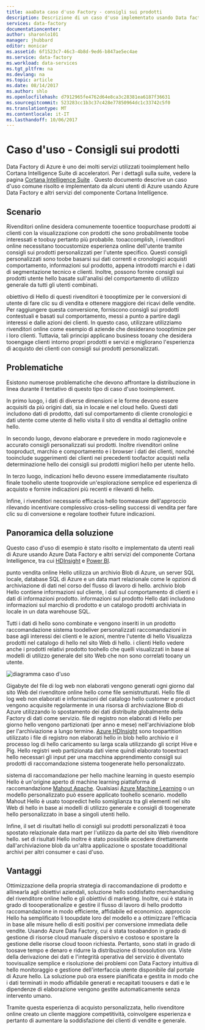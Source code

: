 ```yaml
---
title: aaaData caso d'uso Factory - consigli sui prodotti
description: Descrizione di un caso d'uso implementato usando Data factory di Azure e altri servizi.
services: data-factory
documentationcenter: 
author: sharonlo101
manager: jhubbard
editor: monicar
ms.assetid: 6f1523c7-46c3-4b8d-9ed6-b847ae5ec4ae
ms.service: data-factory
ms.workload: data-services
ms.tgt_pltfrm: na
ms.devlang: na
ms.topic: article
ms.date: 08/14/2017
ms.author: shlo
ms.openlocfilehash: d7912965fe4762d64e8ca3c28381ea6187f36631
ms.sourcegitcommit: 523283cc1b3c37c428e77850964dc1c33742c5f0
ms.translationtype: MT
ms.contentlocale: it-IT
ms.lasthandoff: 10/06/2017
---
```

# <a name="use-case---product-recommendations"></a>Caso d'uso - Consigli sui prodotti
Data Factory di Azure è uno dei molti servizi utilizzati tooimplement hello Cortana Intelligence Suite di acceleratori.  Per i dettagli sulla suite, vedere la pagina [Cortana Intelligence Suite](http://www.microsoft.com/cortanaanalytics) . Questo documento descrive un caso d'uso comune risolto e implementato da alcuni utenti di Azure usando Azure Data Factory e altri servizi del componente Cortana Intelligence.

## <a name="scenario"></a>Scenario
Rivenditori online desidera comunemente tooentice toopurchase prodotti ai clienti con la visualizzazione con prodotti che sono probabilmente toobe interessati e toobuy pertanto più probabile. tooaccomplish, i rivenditori online necessitano toocustomize esperienza online dell'utente tramite consigli sui prodotti personalizzati per l'utente specifico. Questi consigli personalizzati sono toobe basarsi sui dati correnti e cronologici acquisti comportamento, informazioni sul prodotto, appena introdotti marchi e i dati di segmentazione tecnico e clienti.  Inoltre, possono fornire consigli sui prodotti utente hello basate sull'analisi del comportamento di utilizzo generale da tutti gli utenti combinati.

obiettivo di Hello di questi rivenditori è toooptimize per le conversioni di utente di fare clic su di vendita e ottenere maggiore dei ricavi delle vendite.  Per raggiungere questa conversione, forniscono consigli sui prodotti contestuali e basati sul comportamento, messi a punto a partire dagli interessi e dalle azioni dei clienti. In questo caso, utilizzare utilizziamo rivenditori online come esempio di aziende che desiderano toooptimize per i loro clienti. Tuttavia, tali principi applicano business tooany che desidera tooengage clienti intorno propri prodotti e servizi e migliorano l'esperienza di acquisto dei clienti con consigli sui prodotti personalizzati.

## <a name="challenges"></a>Problematiche
Esistono numerose problematiche che devono affrontare la distribuzione in linea durante il tentativo di questo tipo di caso d'uso tooimplement. 

In primo luogo, i dati di diverse dimensioni e le forme devono essere acquisiti da più origini dati, sia in locale e nel cloud hello. Questi dati includono dati di prodotto, dati sul comportamento di cliente cronologici e dati utente come utente di hello visita il sito di vendita al dettaglio online hello. 

In secondo luogo, devono elaborare e prevedere in modo ragionevole e accurato consigli personalizzati sui prodotti. Inoltre rivenditori online tooproduct, marchio e comportamento e i browser i dati dei clienti, nonché tooinclude suggerimenti dei clienti nei precedenti toofactor acquisti nella determinazione hello dei consigli sui prodotti migliori hello per utente hello. 

In terzo luogo, indicazioni hello devono essere immediatamente risultato finale toohello utente tooprovide un'esplorazione semplice ed esperienza di acquisto e fornire indicazioni più recenti e rilevanti di hello. 

Infine, i rivenditori necessario efficacia hello toomeasure dell'approccio rilevando incentivare complessivo cross-selling successi di vendita per fare clic su di conversione e regolare tootheir future indicazioni.

## <a name="solution-overview"></a>Panoramica della soluzione
Questo caso d'uso di esempio è stato risolto e implementato da utenti reali di Azure usando Azure Data Factory e altri servizi del componente Cortana Intelligence, tra cui [HDInsight](https://azure.microsoft.com/services/hdinsight/) e [Power BI](https://powerbi.microsoft.com/).

punto vendita online Hello utilizza un archivio Blob di Azure, un server SQL locale, database SQL di Azure e un data mart relazionale come le opzioni di archiviazione di dati nel corso del flusso di lavoro di hello.  archivio blob Hello contiene informazioni sul cliente, i dati sul comportamento di clienti e i dati di informazioni prodotto. informazioni sul prodotto Hello dati includono informazioni sul marchio di prodotto e un catalogo prodotti archiviata in locale in un data warehouse SQL. 

Tutti i dati di hello sono combinate e vengono inseriti in un prodotto raccomandazione sistema toodeliver personalizzati raccomandazioni in base agli interessi dei clienti e le azioni, mentre l'utente di hello Visualizza prodotti nel catalogo di hello nel sito Web di hello. i clienti Hello vedere anche i prodotti relativi prodotto toohello che quelli visualizzati in base ai modelli di utilizzo generale del sito Web che non sono correlati tooany un utente.

![diagramma caso d'uso](./media/data-factory-product-reco-usecase/diagram-1.png)

Gigabyte del file di log web non elaborati vengono generati ogni giorno dal sito Web del rivenditore online hello come file semistrutturati. Hello file di log web non elaborati e informazioni del catalogo hello customer e product vengono acquisite regolarmente in una risorsa di archiviazione Blob di Azure utilizzando lo spostamento dei dati distribuite globalmente della Factory di dati come servizio. file di registro non elaborati di Hello per giorno hello vengono partizionati (per anno e mese) nell'archiviazione blob per l'archiviazione a lungo termine.  [Azure HDInsight](https://azure.microsoft.com/services/hdinsight/) sono toopartition utilizzato i file di registro non elaborati hello in blob hello archivio e il processo log di hello caricamento su larga scala utilizzando gli script Hive e Pig. Hello registri web partizionata dati viene quindi elaborato tooextract hello necessari gli input per una macchina apprendimento consigli sui prodotti di raccomandazione sistema toogenerate hello personalizzato.

sistema di raccomandazione per hello machine learning in questo esempio Hello è un'origine aperto di machine learning piattaforma di raccomandazione [Mahout Apache](http://mahout.apache.org/).  Qualsiasi [Azure Machine Learning](https://azure.microsoft.com/services/machine-learning/) o un modello personalizzato può essere applicato toohello scenario.  modello Mahout Hello è usato toopredict hello somiglianza tra gli elementi nel sito Web di hello in base ai modelli di utilizzo generale e consigli di toogenerate hello personalizzato in base a singoli utenti hello.

Infine, il set di risultati hello di consigli sui prodotti personalizzati è tooa spostato relazionale data mart per l'utilizzo da parte del sito Web rivenditore hello.  set di risultati Hello inoltre è stato possibile accedere direttamente dall'archiviazione blob da un'altra applicazione o spostate tooadditional archivi per altri consumer e casi d'uso.

## <a name="benefits"></a>Vantaggi
Ottimizzazione della propria strategia di raccomandazione di prodotto e allinearla agli obiettivi aziendali, soluzione hello soddisfatto merchandising del rivenditore online hello e gli obiettivi di marketing. Inoltre, cui è stata in grado di toooperationalize e gestire il flusso di lavoro di hello prodotto raccomandazione in modo efficiente, affidabile ed economico. approccio Hello ha semplificato li tooupdate loro del modello e a ottimizzare l'efficacia in base alle misure hello di esiti positivi per conversione immediata delle vendite. Usando Azure Data Factory, cui è stata tooabandon in grado di gestione di risorse cloud manuale dispersivo e costoso e spostare la gestione delle risorse cloud tooon richiesta. Pertanto, sono stati in grado di toosave tempo e denaro e ridurre la distribuzione di toosolution ora. Viste della derivazione dei dati e l'integrità operativa del servizio è diventato toovisualize semplice e risoluzione dei problemi con Data Factory intuitiva di hello monitoraggio e gestione dell'interfaccia utente disponibile dal portale di Azure hello. La soluzione può ora essere pianificata e gestita in modo che i dati terminati in modo affidabile generati e recapitati toousers e dati e le dipendenze di elaborazione vengono gestite automaticamente senza intervento umano.

Tramite questa esperienza di acquisto personalizzata, hello rivenditore online creato un cliente maggiore competitività, coinvolgere esperienza e pertanto di aumentare la soddisfazione dei clienti di vendite e generale.

